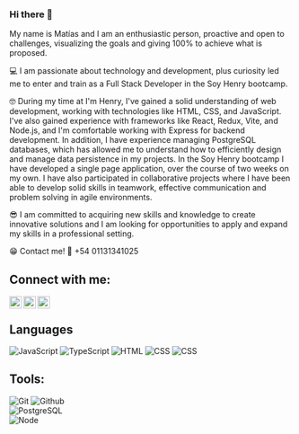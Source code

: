 ### Hi there 👋

My name is Matías and I am an enthusiastic person, proactive and open to challenges, visualizing the goals and giving 100% to achieve what is proposed.

💻 I am passionate about technology and development, plus curiosity led me to enter and train as a Full Stack Developer in the Soy Henry bootcamp.

🤓 During my time at I'm Henry, I've gained a solid understanding of web development, working with technologies like HTML, CSS, and JavaScript. I've also gained experience with frameworks like React, Redux, Vite, and Node.js, and I'm comfortable working with Express for backend development. In addition, I have experience managing PostgreSQL databases, which has allowed me to understand how to efficiently design and manage data persistence in my projects.
In the Soy Henry bootcamp I have developed a single page application, over the course of two weeks on my own. I have also participated in collaborative projects where I have been able to develop solid skills in teamwork, effective communication and problem solving in agile environments.

😎 I am committed to acquiring new skills and knowledge to create innovative solutions and I am looking for opportunities to apply and expand my skills in a professional setting.

😁 Contact me!
📱 +54 01131341025

## Connect with me:

[<img align="left" alt="Matias Maidana | LinkedIn" width="22px" src="https://cdn.jsdelivr.net/npm/simple-icons@v3/icons/linkedin.svg" />][linkedin]
[<img align="left" alt="Tamim Ehsan | Facebook" width="22px" src="https://cdn.jsdelivr.net/npm/simple-icons@v3/icons/facebook.svg" />][facebook]
[<img align="left" alt="tamim.ehsan | Instagram" width="22px" src="https://cdn.jsdelivr.net/npm/simple-icons@v3/icons/instagram.svg" />][instagram]<br />



## Languages

![JavaScript](https://img.shields.io/badge/-JavaScript-000000?style=flat&logo=javascript)
![TypeScript](https://img.shields.io/badge/-Typescript-000000?style=flat&logo=typescript)
![HTML](https://img.shields.io/badge/-HTML-000000?style=flat&logo=HTML)
![CSS](https://img.shields.io/badge/-CSS-000000?style=flat&logo=CSS)
![CSS](https://img.shields.io/badge/-TailwindCSS-000000?style=flat&logo=TailwindCSS)

## Tools:

![Git](https://img.shields.io/badge/-Git-000000?style=flat&logo=git)
![Github](https://img.shields.io/badge/-Github-000000?style=flat&logo=github) <br />
![PostgreSQL](https://img.shields.io/badge/-PostgreSQL-000000?style=flat&logo=postgresql) <br />
![Node](https://img.shields.io/badge/-Node-000000?style=flat&logo=node.js) <br />



[linkedin]: https://www.linkedin.com/in/matias-maidana-02497b264/
[facebook]: https://www.facebook.com/matias.maidana.3576/
[instagram]: https://www.instagram.com/matiias_maidana/
